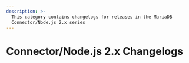 ```yaml
---
description: >-
  This category contains changelogs for releases in the MariaDB
  Connector/Node.js 2.x series
---
```


# Connector/Node.js 2.x Changelogs

